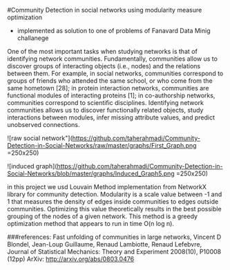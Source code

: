 #Community Detection in social networks using modularity measure optimization
 - implemented as solution to one of problems of Fanavard Data Minig challanege 
 
One of the most important tasks when studying networks is that of identifying network communities. Fundamentally, communities allow us to discover groups of interacting objects (i.e., nodes) and the relations between them. For example,
in social networks, communities correspond to groups of friends who attended the same school, or who come from the same hometown [28]; in protein interaction networks, communities are functional modules of interacting proteins [1];
in co-authorship networks, communities correspond to scientific disciplines. Identifying network communities allows us to discover functionally related objects,
study interactions between modules, infer missing attribute values, and predict unobserved connections.

![raw social network"](https://github.com/taherahmadi/Community-Detection-in-Social-Networks/raw/master/graphs/First_Graph.png =250x250)

![induced graph](https://github.com/taherahmadi/Community-Detection-in-Social-Networks/blob/master/graphs/Induced_Graph5.png =250x250)

in this project we usd Louvain Method implementation from NetworkX library for community detection. Modularity is a scale value between -1 and 1 that measures the density of edges inside communities to edges outside communities. Optimizing this value theoretically results in the best possible grouping of the nodes of a given network.
This method is a greedy optimization method that appears to run in time O(n log n).

###references:
Fast unfolding of communities in large networks, Vincent D Blondel, Jean-Loup Guillaume, Renaud Lambiotte, Renaud Lefebvre, Journal of Statistical Mechanics: Theory and Experiment 2008(10), P10008 (12pp)
ArXiv: http://arxiv.org/abs/0803.0476
